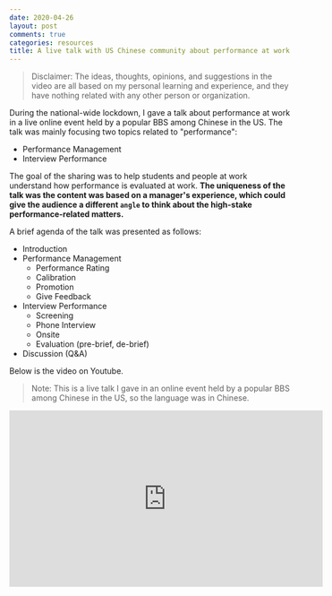 ```yaml
---
date: 2020-04-26
layout: post
comments: true
categories: resources
title: A live talk with US Chinese community about performance at work
---
```

> Disclaimer:
> The ideas, thoughts, opinions, and suggestions in the video are all based on my personal learning and experience, and they have nothing related with any other person or organization.

During the national-wide lockdown, I gave a talk about performance at work in a live online event held by a popular BBS among Chinese in the US. The talk was mainly focusing two topics related to "performance":

* Performance Management
* Interview Performance

The goal of the sharing was to help students and people at work understand how performance is evaluated at work. **The uniqueness of the talk was the content was based on a manager's experience, which could give the audience a different `angle` to think about the high-stake performance-related matters.**

A brief agenda of the talk was presented as follows:

* Introduction
* Performance Management
	* Performance Rating
	* Calibration
	* Promotion
	* Give Feedback
* Interview Performance
	* Screening
	* Phone Interview
	* Onsite
	* Evaluation (pre-brief, de-brief)
* Discussion (Q&A)

Below is the video on Youtube.
> Note:
> This is a live talk I gave in an online event held by a popular BBS among Chinese in the US, so the language was in Chinese.

<iframe width="560" height="315" src="https://www.youtube.com/embed/C7jDlCWp7Og" frameborder="0" allow="accelerometer; autoplay; encrypted-media; gyroscope; picture-in-picture" allowfullscreen></iframe>
<!--stackedit_data:
eyJoaXN0b3J5IjpbMTA4MjQwMDk2OCwxMDczNzEyOTBdfQ==
-->
